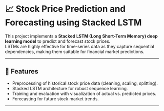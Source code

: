 # 📈 Stock Price Prediction and Forecasting using Stacked LSTM

This project implements a **Stacked LSTM (Long Short-Term Memory) deep learning model** to predict and forecast stock prices.  
LSTMs are highly effective for time-series data as they capture sequential dependencies, making them suitable for financial market predictions.

---

## 🚀 Features
- Preprocessing of historical stock price data (cleaning, scaling, splitting).
- Stacked LSTM architecture for robust sequence learning.
- Training and evaluation with visualization of actual vs. predicted prices.
- Forecasting for future stock market trends.

---
